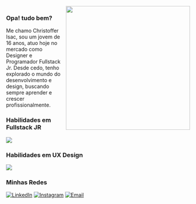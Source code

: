 <img align="right" width="340" src="https://raw.githubusercontent.com/gist/Uxtraordinario/4c473efbb9d2bf7c71be14892b75304d/raw/abe0880154809493ca9a1fa84c73fc2acc699dac/Ux.svg">

### Opa! tudo bem?

Me chamo Christoffer Isac, sou um jovem de 16 anos, atuo hoje no mercado como Designer e Programador Fullstack Jr. Desde cedo, tenho explorado o mundo do desenvolvimento e design, buscando sempre aprender e crescer profissionalmente.

### Habilidades em Fullstack JR

<p align="left" grid-gap="20px">
  <a href="https://skillicons.dev">
      <img src="https://skillicons.dev/icons?i=vscode,idea,java,kotlin,cs" />
  </a>
</p>

<h3> Habilidades em UX Design </h3>
<p align="left" grid-gap="20px">
  <a href="https://skillicons.dev">
      <img src="https://skillicons.dev/icons?i=figma,ai,ps" />
  </a>
</p>



### Minhas Redes
[![LinkedIn](https://img.shields.io/badge/-LinkedIn-000?style=for-the-badge&logo=linkedin&logoColor=01B6F8&color:FFF)](https://www.linkedin.com/in/christoffer-isac-539b1b204/)
[![Instagram](https://img.shields.io/badge/-Instagram-000?style=for-the-badge&logo=instagram&logoColor=01B6F8&color:FFF)](https://www.instagram.com/isacevolve/)
[![Email](https://img.shields.io/badge/-Email-000?style=for-the-badge&logo=Gmail&logoColor=01B6F8&color:FFF)](mailto:christofferprofissao@gmail.com)

</div>



